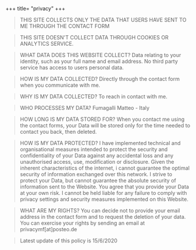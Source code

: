 +++
title= "privacy"
+++
>THIS SITE COLLECTS ONLY THE DATA THAT USERS HAVE SENT TO ME THROUGH THE CONTACT FORM

>THIS SITE DOESN'T COLLECT DATA THROUGH COOKIES OR ANALYTICS SERVICE.

>WHAT DATA DOES THIS WEBSITE COLLECT?
>Data relating to your identity, such as your full name and email address.
>No third party service has access to users personal data.

>HOW IS MY DATA COLLECTED?
>Directly through the contact form when you communicate with me.

>WHY IS MY DATA COLLECTED?
>To reach in contact with me.

>WHO PROCESSES MY DATA?
>Fumagalli Matteo - Italy

>HOW LONG IS MY DATA STORED FOR?
>When you contact me using the contact forms, your Data will be stored only for the time needed to contact you back, then deleted.

>HOW IS MY DATA PROTECTED?
>I have implemented technical and organisational measures intended to protect the security and confidentiality of your Data against any accidental loss and any unauthorised access, use, modification or disclosure.
>Given the inherent characteristics of the internet, i cannot guarantee the optimal security of information exchanged over this network.
>I strive to protect your Data, but cannot guarantee the absolute security of information sent to the Website. You agree that you provide your Data at your own risk.
>I cannot be held liable for any failure to comply with privacy settings and security measures implemented on this Website.

>WHAT ARE MY RIGHTS?
>You can decide not to provide your email address in the contact form and to request the deletion of your data.
>You can exercise your rights by sending an email at privacymf[at]posteo.de

>Latest update of this policy is 15/6/2020